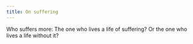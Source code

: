 ```yaml
---
title: On suffering
---
```


Who suffers more: The one who lives a life of suffering? Or the one who lives a life without it?
